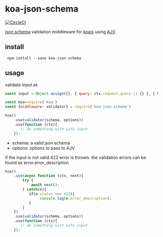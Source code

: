 # koa-json-schema

[![CircleCI](https://circleci.com/gh/zorro-del-caribe/koa-json-schema.svg?style=svg)](https://circleci.com/gh/zorro-del-caribe/koa-json-schema)

[json schema](http://json-schema.org/) validation middleware for [koajs](http://koajs.com/) using [AJV](https://github.com/epoberezkin/ajv).

## install

`` npm install --save koa-json-schema``

## usage

validate input as

```Javascript
const input = Object.assign({}, { query: ctx.request.query || {} }, { body: ctx.request.body || {} }, { params: ctx.params || {} });
```

```Javascript
const koa=require('koa')
const {middleware: validator} = require('koa-json-schema')

koa()
    .use(validator(schema, options))
    .use(function (ctx){
       // do something with safe input
    });
```

* schema: a valid json schema
* options: options to pass to AJV

if the input is not valid 422 error is thrown. the validation errors can be found as error.error_description

```Javascript
koa()
    .use(async function (ctx, next){
        try {
            await next();
        } catch(e){
           if(e.status === 422){
                console.log(e.error_description);
           }
        }
    })
    .use(validator(schema, options))
    .use(function (ctx){
       // do something with safe input
    });
```
